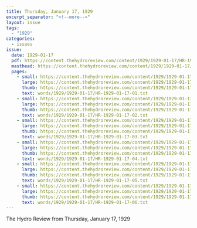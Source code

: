 ```yaml
---
title: Thursday, January 17, 1929
excerpt_separator: "<!--more-->"
layout: issue
tags:
  - "1929"
categories:
  - issues
issue:
  date: 1929-01-17
  pdf: https://content.thehydroreview.com/content/1929/1929-01-17/HR-1929-01-17.pdf
  masthead: https://content.thehydroreview.com/content/1929/1929-01-17/masthead/HR-1929-01-17.jpg
  pages:
    - small: https://content.thehydroreview.com/content/1929/1929-01-17/small/HR-1929-01-17-01.jpg
      large: https://content.thehydroreview.com/content/1929/1929-01-17/large/HR-1929-01-17-01.jpg
      thumb: https://content.thehydroreview.com/content/1929/1929-01-17/thumbnails/HR-1929-01-17-01.jpg
      text: words/1929/1929-01-17/HR-1929-01-17-01.txt
    - small: https://content.thehydroreview.com/content/1929/1929-01-17/small/HR-1929-01-17-02.jpg
      large: https://content.thehydroreview.com/content/1929/1929-01-17/large/HR-1929-01-17-02.jpg
      thumb: https://content.thehydroreview.com/content/1929/1929-01-17/thumbnails/HR-1929-01-17-02.jpg
      text: words/1929/1929-01-17/HR-1929-01-17-02.txt
    - small: https://content.thehydroreview.com/content/1929/1929-01-17/small/HR-1929-01-17-03.jpg
      large: https://content.thehydroreview.com/content/1929/1929-01-17/large/HR-1929-01-17-03.jpg
      thumb: https://content.thehydroreview.com/content/1929/1929-01-17/thumbnails/HR-1929-01-17-03.jpg
      text: words/1929/1929-01-17/HR-1929-01-17-03.txt
    - small: https://content.thehydroreview.com/content/1929/1929-01-17/small/HR-1929-01-17-04.jpg
      large: https://content.thehydroreview.com/content/1929/1929-01-17/large/HR-1929-01-17-04.jpg
      thumb: https://content.thehydroreview.com/content/1929/1929-01-17/thumbnails/HR-1929-01-17-04.jpg
      text: words/1929/1929-01-17/HR-1929-01-17-04.txt
    - small: https://content.thehydroreview.com/content/1929/1929-01-17/small/HR-1929-01-17-05.jpg
      large: https://content.thehydroreview.com/content/1929/1929-01-17/large/HR-1929-01-17-05.jpg
      thumb: https://content.thehydroreview.com/content/1929/1929-01-17/thumbnails/HR-1929-01-17-05.jpg
      text: words/1929/1929-01-17/HR-1929-01-17-05.txt
    - small: https://content.thehydroreview.com/content/1929/1929-01-17/small/HR-1929-01-17-06.jpg
      large: https://content.thehydroreview.com/content/1929/1929-01-17/large/HR-1929-01-17-06.jpg
      thumb: https://content.thehydroreview.com/content/1929/1929-01-17/thumbnails/HR-1929-01-17-06.jpg
      text: words/1929/1929-01-17/HR-1929-01-17-06.txt
---
```


The Hydro Review from Thursday, January 17, 1929

<!--more-->


